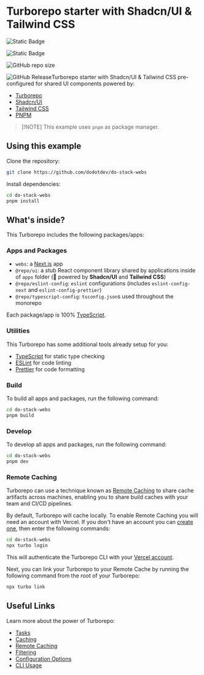 # Turborepo starter with Shadcn/UI & Tailwind CSS

![Static Badge](https://img.shields.io/badge/turborepo-2.0.3-orangered?logo=turborepo&link=https%3A%2F%2Fgithub.com%2Fvercel%2Fturbo%2Freleases%2Ftag%2Fv2.0.3)

![Static Badge](https://img.shields.io/badge/pnpm-8.15.6-gold?link=https%3A%2F%2Fgithub.com%2Fpnpm%2Fpnpm%2Freleases%2Ftag%2Fv8.15.6)

![GitHub repo size](https://img.shields.io/github/repo-size/henriqpohl/turborepo-shadcn-ui-tailwindcss?color=SeaGreen)

![GitHub Release](https://img.shields.io/github/v/release/henriqpohl/turborepo-shadcn-ui-tailwindcss?color=darksea)Turborepo starter with Shadcn/UI & Tailwind CSS pre-configured for shared UI components powered by:

- [Turborepo](https://turborepo.org/)
- [Shadcn/UI](https://ui.shadcn.com/)
- [Tailwind CSS](https://tailwindcss.com/)
- [PNPM](https://pnpm.io/)

> \[!NOTE\] This example uses `pnpm` as package manager.

## Using this example

Clone the repository:

```sh
git clone https://github.com/dodotdev/do-stack-webs
```

Install dependencies:

```sh
cd do-stack-webs
pnpm install
```

## What's inside?

This Turborepo includes the following packages/apps:

### Apps and Packages

- `webs`: a [Next.js](https://nextjs.org/) app
- `@repo/ui`: a stub React component library shared by applications inside of `apps` folder (🚀 powered by **Shadcn/UI** and **Tailwind CSS**)
- `@repo/eslint-config`: `eslint` configurations (includes `eslint-config-next` and `eslint-config-prettier`)
- `@repo/typescript-config`: `tsconfig.json`s used throughout the monorepo

Each package/app is 100% [TypeScript](https://www.typescriptlang.org/).

### Utilities

This Turborepo has some additional tools already setup for you:

- [TypeScript](https://www.typescriptlang.org/) for static type checking
- [ESLint](https://eslint.org/) for code linting
- [Prettier](https://prettier.io) for code formatting

### Build

To build all apps and packages, run the following command:

```sh
cd do-stack-webs
pnpm build
```

### Develop

To develop all apps and packages, run the following command:

```sh
cd do-stack-webs
pnpm dev
```

### Remote Caching

Turborepo can use a technique known as [Remote Caching](https://turbo.build/repo/docs/core-concepts/remote-caching) to share cache artifacts across machines, enabling you to share build caches with your team and CI/CD pipelines.

By default, Turborepo will cache locally. To enable Remote Caching you will need an account with Vercel. If you don't have an account you can [create one](https://vercel.com/signup), then enter the following commands:

```sh
cd do-stack-webs
npx turbo login
```

This will authenticate the Turborepo CLI with your [Vercel account](https://vercel.com/docs/concepts/personal-accounts/overview).

Next, you can link your Turborepo to your Remote Cache by running the following command from the root of your Turborepo:

```sh
npx turbo link
```

## Useful Links

Learn more about the power of Turborepo:

- [Tasks](https://turbo.build/repo/docs/core-concepts/monorepos/running-tasks)
- [Caching](https://turbo.build/repo/docs/core-concepts/caching)
- [Remote Caching](https://turbo.build/repo/docs/core-concepts/remote-caching)
- [Filtering](https://turbo.build/repo/docs/core-concepts/monorepos/filtering)
- [Configuration Options](https://turbo.build/repo/docs/reference/configuration)
- [CLI Usage](https://turbo.build/repo/docs/reference/command-line-reference)

